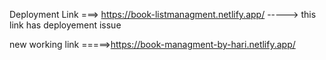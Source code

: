Deployment Link ===> https://book-listmanagment.netlify.app/ -----> this link has deployement issue

new working link =====>https://book-managment-by-hari.netlify.app/

